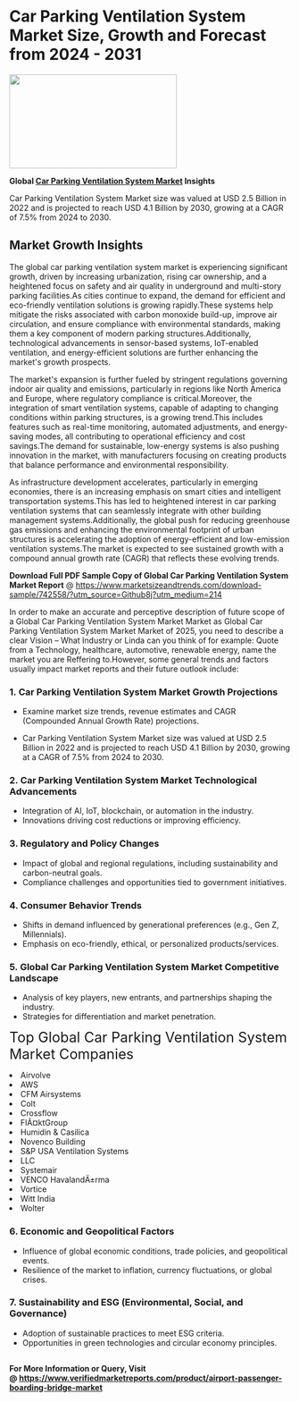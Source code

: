 <H1>Car Parking Ventilation System Market Size, Growth and Forecast from 2024 - 2031</H1><img class="aligncenter size-medium wp-image-584254" src="https://thirdeyenews.in/wp-content/uploads/2024/09/Global-Market-Research-300x168.jpeg" alt="" width="300" height="168" /><p><strong>Global&nbsp;<a href="https://www.marketsizeandtrends.com/download-sample/742558/?utm_source=Github8j?utm_medium=214">Car Parking Ventilation System Market</a> Insights</strong></p><p>Car Parking Ventilation System Market size was valued at USD 2.5 Billion in 2022 and is projected to reach USD 4.1 Billion by 2030, growing at a CAGR of 7.5% from 2024 to 2030.</p><p><h2>Market Growth Insights</h2> <p>The global car parking ventilation system market is experiencing significant growth, driven by increasing urbanization, rising car ownership, and a heightened focus on safety and air quality in underground and multi-story parking facilities.As cities continue to expand, the demand for efficient and eco-friendly ventilation solutions is growing rapidly.These systems help mitigate the risks associated with carbon monoxide build-up, improve air circulation, and ensure compliance with environmental standards, making them a key component of modern parking structures.Additionally, technological advancements in sensor-based systems, IoT-enabled ventilation, and energy-efficient solutions are further enhancing the market's growth prospects.</p> <p>The market's expansion is further fueled by stringent regulations governing indoor air quality and emissions, particularly in regions like North America and Europe, where regulatory compliance is critical.Moreover, the integration of smart ventilation systems, capable of adapting to changing conditions within parking structures, is a growing trend.This includes features such as real-time monitoring, automated adjustments, and energy-saving modes, all contributing to operational efficiency and cost savings.The demand for sustainable, low-energy systems is also pushing innovation in the market, with manufacturers focusing on creating products that balance performance and environmental responsibility.</p> <p>As infrastructure development accelerates, particularly in emerging economies, there is an increasing emphasis on smart cities and intelligent transportation systems.This has led to heightened interest in car parking ventilation systems that can seamlessly integrate with other building management systems.Additionally, the global push for reducing greenhouse gas emissions and enhancing the environmental footprint of urban structures is accelerating the adoption of energy-efficient and low-emission ventilation systems.The market is expected to see sustained growth with a compound annual growth rate (CAGR) that reflects these evolving trends.</p> <p><span class=""><strong>Download Full PDF Sample Copy of Global Car Parking Ventilation System Market Report</strong> @ <a href="https://www.marketsizeandtrends.com/download-sample/742558/?utm_source=Github8j?utm_medium=214" target="_blank">https://www.marketsizeandtrends.com/download-sample/742558/?utm_source=Github8j?utm_medium=214</a></span></p><p>In order to make an accurate and perceptive description of future scope of a Global&nbsp;Car Parking Ventilation System Market Market as Global&nbsp;Car Parking Ventilation System Market Market of 2025, you need to describe a clear Vision &ndash; What Industry or Linda can you think of for example: Quote from a Technology, healthcare, automotive, renewable energy, name the market you are Reffering to.However, some general trends and factors usually impact market reports and their future outlook include:</p><h3>1.&nbsp;<strong>Car Parking Ventilation System Market Growth Projections</strong></h3><ul><li>Examine market size trends, revenue estimates and CAGR (Compounded Annual Growth Rate) projections.</li><li><p>Car Parking Ventilation System Market size was valued at USD 2.5 Billion in 2022 and is projected to reach USD 4.1 Billion by 2030, growing at a CAGR of 7.5% from 2024 to 2030.</p></li></ul><h3>2.&nbsp;<strong>Car Parking Ventilation System Market Technological Advancements</strong></h3><ul><li>Integration of AI, IoT, blockchain, or automation in the industry.</li><li>Innovations driving cost reductions or improving efficiency.</li></ul><h3>3.&nbsp;<strong>Regulatory and Policy Changes</strong></h3><ul><li>Impact of global and regional regulations, including sustainability and carbon-neutral goals.</li><li>Compliance challenges and opportunities tied to government initiatives.</li></ul><h3>4.&nbsp;<strong>Consumer Behavior Trends</strong></h3><ul><li>Shifts in demand influenced by generational preferences (e.g., Gen Z, Millennials).</li><li>Emphasis on eco-friendly, ethical, or personalized products/services.</li></ul><h3>5.&nbsp;<strong>Global Car Parking Ventilation System Market Competitive Landscape</strong></h3><ul><li>Analysis of key players, new entrants, and partnerships shaping the industry.</li><li>Strategies for differentiation and market penetration.</li></ul><p data-pm-slice="1 1 []"><span style="color: inherit; font-family: inherit; font-size: 25px;">Top Global Car Parking Ventilation System Market Companies</span></p><div class="" data-test-id=""><p><li>Airvolve</li><li> AWS</li><li> CFM Airsystems</li><li> Colt</li><li> Crossflow</li><li> FlÃ¤ktGroup</li><li> Humidin & Casilica</li><li> Novenco Building</li><li> S&P USA Ventilation Systems</li><li> LLC</li><li> Systemair</li><li> VENCO HavalandÄ±rma</li><li> Vortice</li><li> Witt India</li><li> Wolter</li></p></div><h3>6.&nbsp;<strong>Economic and Geopolitical Factors</strong></h3><ul><li>Influence of global economic conditions, trade policies, and geopolitical events.</li><li>Resilience of the market to inflation, currency fluctuations, or global crises.</li></ul><h3>7.&nbsp;<strong>Sustainability and ESG (Environmental, Social, and Governance)</strong></h3><ul><li>Adoption of sustainable practices to meet ESG criteria.</li><li>Opportunities in green technologies and circular economy principles.</li></ul><h2><strong style="font-size: 14px;">For More Information or Query, Visit @&nbsp;</strong><a style="background-color: #ffffff; font-size: 14px;" href="https://www.marketsizeandtrends.com/report/car-parking-ventilation-system-market/" target="_blank">https://www.verifiedmarketreports.com/product/airport-passenger-boarding-bridge-market</a></h2>